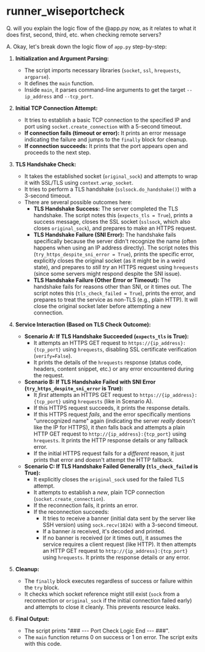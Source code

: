 # runner_wiseportcheck

Q. will you explain the logic flow of the @app.py now, as it relates to what it does first, second, third, etc. when checking remote servers?

A. Okay, let's break down the logic flow of `app.py` step-by-step:

1.  **Initialization and Argument Parsing:**
    *   The script imports necessary libraries (`socket`, `ssl`, `hrequests`, `argparse`).
    *   It defines the `main` function.
    *   Inside `main`, it parses command-line arguments to get the target `--ip_address` and `--tcp_port`.

2.  **Initial TCP Connection Attempt:**
    *   It tries to establish a basic TCP connection to the specified IP and port using `socket.create_connection` with a 5-second timeout.
    *   **If connection fails (timeout or error):** It prints an error message indicating the failure and jumps to the `finally` block for cleanup.
    *   **If connection succeeds:** It prints that the port appears open and proceeds to the next step.

3.  **TLS Handshake Check:**
    *   It takes the established socket (`original_sock`) and attempts to wrap it with SSL/TLS using `context.wrap_socket`.
    *   It tries to perform a TLS handshake (`sslsock.do_handshake()`) with a 3-second timeout.
    *   There are several possible outcomes here:
        *   **TLS Handshake Success:** The server completed the TLS handshake. The script notes this (`expects_tls = True`), prints a success message, closes the SSL socket (`sslsock`, which also closes `original_sock`), and prepares to make an HTTPS request.
        *   **TLS Handshake Failure (SNI Error):** The handshake fails specifically because the server didn't recognize the name (often happens when using an IP address directly). The script notes this (`try_https_despite_sni_error = True`), prints the specific error, explicitly closes the original socket (as it might be in a weird state), and prepares to *still try* an HTTPS request using `hrequests` (since some servers might respond despite the SNI issue).
        *   **TLS Handshake Failure (Other Error or Timeout):** The handshake fails for reasons other than SNI, or it times out. The script notes this (`tls_check_failed = True`), prints the error, and prepares to treat the service as non-TLS (e.g., plain HTTP). It will close the original socket later before attempting a new connection.

4.  **Service Interaction (Based on TLS Check Outcome):**
    *   **Scenario A: If TLS Handshake Succeeded (`expects_tls` is True):**
        *   It attempts an HTTPS GET request to `https://{ip_address}:{tcp_port}` using `hrequests`, disabling SSL certificate verification (`verify=False`).
        *   It prints the details of the `hrequests` response (status code, headers, content snippet, etc.) or any error encountered during the request.
    *   **Scenario B: If TLS Handshake Failed with SNI Error (`try_https_despite_sni_error` is True):**
        *   It *first* attempts an HTTPS GET request to `https://{ip_address}:{tcp_port}` using `hrequests` (like in Scenario A).
        *   If this HTTPS request succeeds, it prints the response details.
        *   If this HTTPS request *fails*, and the error specifically mentions "unrecognized name" again (indicating the server *really* doesn't like the IP for HTTPS), it *then* falls back and attempts a plain HTTP GET request to `http://{ip_address}:{tcp_port}` using `hrequests`. It prints the HTTP response details or any fallback error.
        *   If the initial HTTPS request fails for a *different* reason, it just prints that error and doesn't attempt the HTTP fallback.
    *   **Scenario C: If TLS Handshake Failed Generally (`tls_check_failed` is True):**
        *   It explicitly closes the `original_sock` used for the failed TLS attempt.
        *   It attempts to establish a *new*, plain TCP connection (`socket.create_connection`).
        *   If the reconnection fails, it prints an error.
        *   If the reconnection succeeds:
            *   It tries to receive a banner (initial data sent by the server like SSH version) using `sock.recv(1024)` with a 3-second timeout.
            *   If a banner *is* received, it's decoded and printed.
            *   If no banner is received (or it times out), it assumes the service requires a client request (like HTTP). It then attempts an HTTP GET request to `http://{ip_address}:{tcp_port}` using `hrequests`. It prints the response details or any error.

5.  **Cleanup:**
    *   The `finally` block executes regardless of success or failure within the `try` block.
    *   It checks which socket reference might still exist (`sock` from a reconnection or `original_sock` if the initial connection failed early) and attempts to close it cleanly. This prevents resource leaks.

6.  **Final Output:**
    *   The script prints "### --- Port Check Logic End --- ###".
    *   The `main` function returns 0 on success or 1 on error. The script exits with this code.
